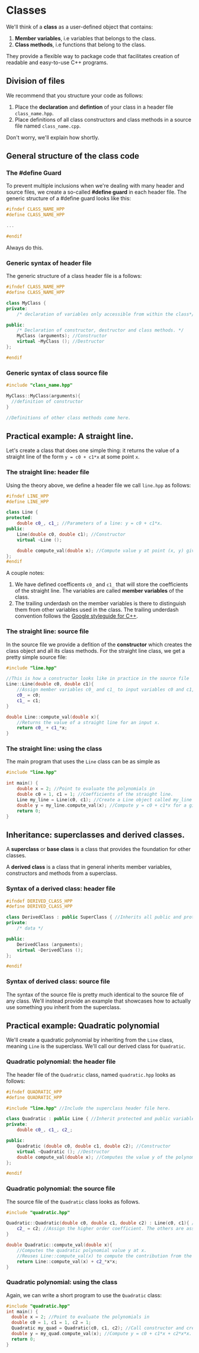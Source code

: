 # Classes

We'll think of a **class** as a user-defined object that contains:
1. **Member variables**, i.e variables that belongs to the class.
2. **Class methods**, i.e functions that belong to the class.

They provide a flexible way to package code that facilitates creation of readable and easy-to-use C++ programs.

## Division of files

We recommend that you structure your code as follows:
1. Place the **declaration** and **defintion** of your class in a header file `class_name.hpp`.
2. Place definitions of all class constructors and class methods in a source file named `class_name.cpp`.

Don't worry, we'll explain how shortly.


## General structure of the class code

### The #define Guard

To prevent multiple inclusions when we're dealing with many header and source files, we create a so-called **#define guard** in each header file. The generic structure of a #define guard looks like this:

```c++
#ifndef CLASS_NAME_HPP
#define CLASS_NAME_HPP

...

#endif
```
Always do this.

### Generic syntax of header file


The generic structure of a class header file is a follows:

```c++
#ifndef CLASS_NAME_HPP   
#define CLASS_NAME_HPP

class MyClass {
private:
    /* declaration of variables only accessible from within the class*/

public:
    /* Declaration of constructor, destructor and class methods. */
    MyClass (arguments); //Constructor
    virtual ~MyClass (); //Destructor
};

#endif
```


### Generic syntax of class source file

```c++
#include "class_name.hpp"

MyClass::MyClass(arguments){
  //definition of constructor
}

//Definitions of other class methods come here.
```


## Practical example: A straight line.

Let's create a class that does one simple thing: it returns the value of a straight line of the form `y = c0 + c1*x` at some point `x`.

### The straight line: header file

Using the theory above, we define a header file we call `line.hpp` as follows:

```c++
#ifndef LINE_HPP
#define LINE_HPP

class Line {
protected:
    double c0_, c1_; //Parameters of a line: y = c0 + c1*x.
public:
    Line(double c0, double c1); //Constructor
    virtual ~Line ();

    double compute_val(double x); //Compute value y at point (x, y) given x.
};
#endif
```

A couple notes:
1. We have defined coefficents `c0_` and `c1_` that will store the coefficients of the straight line. The variables are called **member variables** of the class.
2. The trailing underdash on the member variables is there to distinguish them from other variables used in the class. The trailing underdash convention follows the [Google styleguide for C++](https://google.github.io/styleguide/cppguide.html).

### The straight line: source file

In the source file we provide a defition of the **constructor** which creates the class object and all its class methods. For the straight line class, we get a pretty simple source file:

```c++
#include "line.hpp"

//This is how a constructor looks like in practice in the source file
Line::Line(double c0, double c1){
    //Assign member variables c0_ and c1_ to input variables c0 and c1, respectively.
    c0_ = c0;
    c1_ = c1;
}

double Line::compute_val(double x){
    //Returns the value of a straight line for an input x.
    return c0_ + c1_*x;
}
```

### The straight line: using the class
The main program that uses the `Line` class can be as simple as

```c++
#include "line.hpp"

int main() {
    double x = 2; //Point to evaluate the polynomials in
    double c0 = 1, c1 = 1; //Coefficients of the straight line.
    Line my_line = Line(c0, c1); //Create a Line object called my_line
    double y = my_line.compute_val(x); //Compute y = c0 + c1*x for a given x.
    return 0;
}
```


## Inheritance: superclasses and derived classes.

A **superclass** or **base class** is a class that provides the foundation for other classes.

A **derived class** is a class that in general inherits member variables, constructors and methods from a superclass.

### Syntax of a derived class: header file

```c++
#ifndef DERIVED_CLASS_HPP
#define DERIVED_CLASS_HPP

class DerivedClass : public SuperClass { //Inherits all public and protected from SuperClass
private:
    /* data */

public:
    DerivedClass (arguments);
    virtual ~DerivedClass ();
};

#endif
```

### Syntax of derived class: source file

The syntax of the source file is pretty much identical to the source file of any class. We'll instead provide an example that showcases how to actually use something you inherit from the superclass.


## Practical example: Quadratic polynomial

We'll create a quadratic polynomial by inheriting from the `Line` class, meaning `Line` is the superclass. We'll call our derived class for `Quadratic`.

### Quadratic polynomial: the header file

The header file of the `Quadratic` class, named `quadratic.hpp` looks as follows:

```c++
#ifndef QUADRATIC_HPP
#define QUADRATIC_HPP

#include "line.hpp" //Include the superclass header file here.

class Quadratic : public Line { //Inherit protected and public variables, constructors and methods from Line.
private:
    double c0_, c1_, c2_;

public:
    Quadratic (double c0, double c1, double c2); //Constructor
    virtual ~Quadratic (); //Destructor
    double compute_val(double x); //Computes the value y of the polynomial
};

#endif
```

### Quadratic polynomial: the source file

The source file of the `Quadratic` class looks as follows.

```c++
#include "quadratic.hpp"

Quadratic::Quadratic(double c0, double c1, double c2) : Line(c0, c1){ //Here we reuse the constructor of the Line class. Note the syntax!
    c2_ = c2; //Assign the higher order coefficient. The others are assigned in Line(c0,c1).
}

double Quadratic::compute_val(double x){
    //Computes the quadratic polynomial value y at x.
    //Reuses Line::compute_val(x) to compute the contribution from the straight line and tacks on the quadratic explicitly.
    return Line::compute_val(x) + c2_*x*x;
}
```

### Quadratic polynomial: using the class
Again, we can write a short program to use the `Quadratic` class:

```c++
#include "quadratic.hpp"
int main() {
  double x = 2; //Point to evaluate the polynomials in
  double c0 = 1, c1 = 1, c2 = 1;
  Quadratic my_quad = Quadratic(c0, c1, c2); //Call constructor and create Quadratic object my_quad.
  double y = my_quad.compute_val(x); //Compute y = c0 + c1*x + c2*x*x.
  return 0;
}
```
